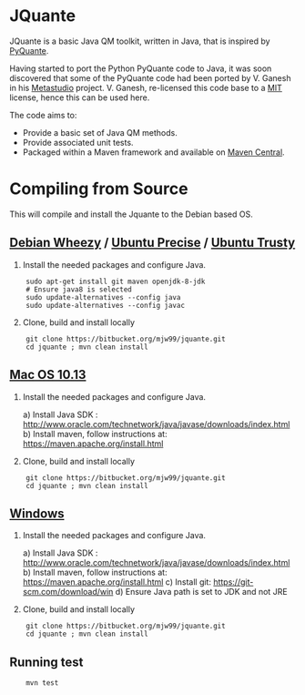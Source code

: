 # JQuante #

JQuante is a basic Java QM toolkit, written in Java, that is inspired by [PyQuante](http://pyquante.sourceforge.net/).

Having started to port the Python PyQuante code to Java, it was soon discovered that some of the PyQuante code had been ported by V. Ganesh in his [Metastudio](https://github.com/tovganesh/metastudio) project. V. Ganesh, re-licensed this code base to a [MIT](https://tldrlegal.com/license/mit-license) license, hence this can be used here.

The code aims to:

* Provide a basic set of Java QM methods.
* Provide associated unit tests.
* Packaged within a Maven framework and available on [Maven Central](http://search.maven.org/).

# Compiling from Source
This will compile and install the Jquante to the Debian based OS.
## [Debian Wheezy](http://www.debian.org/releases/wheezy/) / [Ubuntu Precise](http://releases.ubuntu.com/precise/) / [Ubuntu Trusty](http://releases.ubuntu.com/trusty/)

1) Install the needed packages and configure Java.
```
    sudo apt-get install git maven openjdk-8-jdk
    # Ensure java8 is selected
    sudo update-alternatives --config java
    sudo update-alternatives --config javac
```
2) Clone, build and install locally
```
    git clone https://bitbucket.org/mjw99/jquante.git
    cd jquante ; mvn clean install
```
## [Mac OS 10.13](https://www.apple.com/macos/high-sierra/)

1) Install the needed packages and configure Java.
   
    a) Install Java SDK : http://www.oracle.com/technetwork/java/javase/downloads/index.html
    b) Install maven, follow instructions at: https://maven.apache.org/install.html

2) Clone, build and install locally
```
    git clone https://bitbucket.org/mjw99/jquante.git
    cd jquante ; mvn clean install
```
## [Windows](https://www.microsoft.com/en-in/windows/)

1) Install the needed packages and configure Java.
   
    a) Install Java SDK : http://www.oracle.com/technetwork/java/javase/downloads/index.html
    b) Install maven, follow instructions at: https://maven.apache.org/install.html
    c) Install git: https://git-scm.com/download/win
    d) Ensure Java path is set to JDK and not JRE

2) Clone, build and install locally
```
    git clone https://bitbucket.org/mjw99/jquante.git
    cd jquante ; mvn clean install
```
## Running test
```
    mvn test
```
